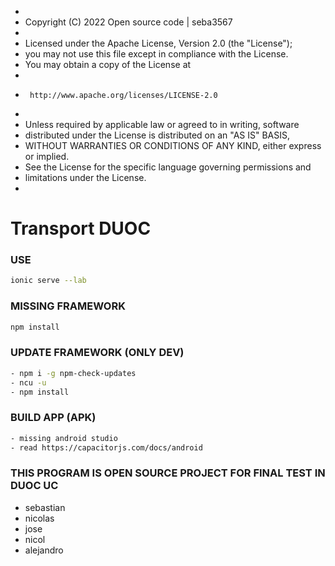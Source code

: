 -
- Copyright (C) 2022 Open source code | seba3567
-
- Licensed under the Apache License, Version 2.0 (the "License");
- you may not use this file except in compliance with the License.
- You may obtain a copy of the License at
-
-      http://www.apache.org/licenses/LICENSE-2.0
-
- Unless required by applicable law or agreed to in writing, software
- distributed under the License is distributed on an "AS IS" BASIS,
- WITHOUT WARRANTIES OR CONDITIONS OF ANY KIND, either express or implied.
- See the License for the specific language governing permissions and
- limitations under the License.
-

# Transport DUOC #

### USE ###
```bash
ionic serve --lab
```

### MISSING FRAMEWORK ###
```bash
npm install 
```
### UPDATE FRAMEWORK (ONLY DEV) ###
```bash
- npm i -g npm-check-updates
- ncu -u
- npm install
```


### BUILD APP (APK) ###
```bash
- missing android studio
- read https://capacitorjs.com/docs/android
```

### THIS PROGRAM IS OPEN SOURCE PROJECT FOR FINAL TEST IN DUOC UC ###

- sebastian
- nicolas
- jose 
- nicol
- alejandro
